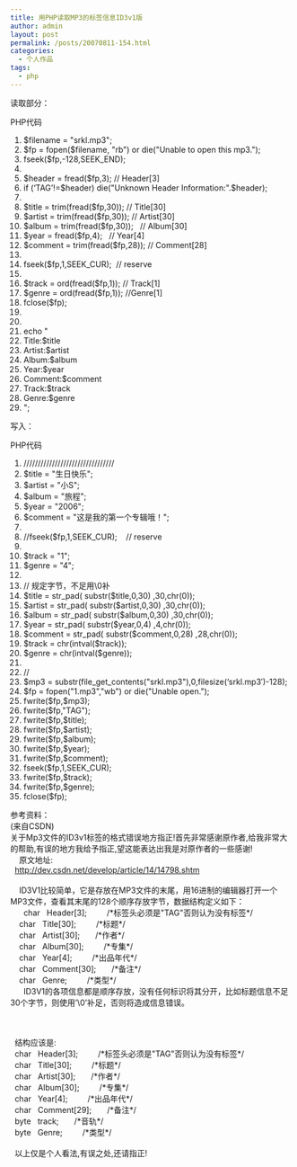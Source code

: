 ```yaml
---
title: 用PHP读取MP3的标签信息ID3v1版
author: admin
layout: post
permalink: /posts/20070811-154.html
categories:
  - 个人作品
tags:
  - php
---
```

读取部分：

<div class="codeText">
  <div class="codeHead">
    PHP代码
  </div>
  
  <ol class="dp-c">
    <li class="alt">
      <span><span class="vars">$filename</span><span>&nbsp;=&nbsp;</span><span class="string">"srkl.mp3"</span><span>;&nbsp;&nbsp;</span></span>
    </li>
    <li class="">
      <span><span class="vars">$fp</span><span>&nbsp;=&nbsp;</span><span class="func">fopen</span><span>(</span><span class="vars">$filename</span><span>,&nbsp;</span><span class="string">"rb"</span><span>)&nbsp;</span><span class="keyword">or</span><span>&nbsp;</span><span class="keyword">die</span><span>(</span><span class="string">"Unable&nbsp;to&nbsp;open&nbsp;this&nbsp;mp3."</span><span>);&nbsp;&nbsp;</span></span>
    </li>
    <li class="alt">
      <span><span class="func">fseek</span><span>(</span><span class="vars">$fp</span><span>,-128,SEEK_END);&nbsp;&nbsp;</span></span>
    </li>
    <li class="">
      <span>&nbsp;&nbsp;</span>
    </li>
    <li class="alt">
      <span><span class="vars">$header</span><span>&nbsp;=&nbsp;</span><span class="func">fread</span><span>(</span><span class="vars">$fp</span><span>,3);&nbsp;</span><span class="comment">//&nbsp;Header[3]</span><span>&nbsp;&nbsp;</span></span>
    </li>
    <li class="">
      <span><span class="keyword">if</span><span>&nbsp;(</span><span class="string">&#8216;TAG&#8217;</span><span>!=</span><span class="vars">$header</span><span>)&nbsp;</span><span class="keyword">die</span><span>(</span><span class="string">"Unknown&nbsp;Header&nbsp;Information:"</span><span>.</span><span class="vars">$header</span><span>);&nbsp;&nbsp;</span></span>
    </li>
    <li class="alt">
      <span>&nbsp;&nbsp;</span>
    </li>
    <li class="">
      <span><span class="vars">$title</span><span>&nbsp;=&nbsp;trim(</span><span class="func">fread</span><span>(</span><span class="vars">$fp</span><span>,30));&nbsp;</span><span class="comment">//&nbsp;Title[30]</span><span>&nbsp;&nbsp;</span></span>
    </li>
    <li class="alt">
      <span><span class="vars">$artist</span><span>&nbsp;=&nbsp;trim(</span><span class="func">fread</span><span>(</span><span class="vars">$fp</span><span>,30));&nbsp;</span><span class="comment">//&nbsp;Artist[30]</span><span>&nbsp;&nbsp;</span></span>
    </li>
    <li class="">
      <span><span class="vars">$album</span><span>&nbsp;=&nbsp;trim(</span><span class="func">fread</span><span>(</span><span class="vars">$fp</span><span>,30));&nbsp;&nbsp;&nbsp;</span><span class="comment">//&nbsp;Album[30]</span><span>&nbsp;&nbsp;</span></span>
    </li>
    <li class="alt">
      <span><span class="vars">$year</span><span>&nbsp;=&nbsp;</span><span class="func">fread</span><span>(</span><span class="vars">$fp</span><span>,4);&nbsp;&nbsp;&nbsp;</span><span class="comment">//&nbsp;Year[4]</span><span>&nbsp;&nbsp;</span></span>
    </li>
    <li class="">
      <span><span class="vars">$comment</span><span>&nbsp;=&nbsp;trim(</span><span class="func">fread</span><span>(</span><span class="vars">$fp</span><span>,28));&nbsp;</span><span class="comment">//&nbsp;Comment[28]</span><span>&nbsp;&nbsp;</span></span>
    </li>
    <li class="alt">
      <span>&nbsp;&nbsp;</span>
    </li>
    <li class="">
      <span><span class="func">fseek</span><span>(</span><span class="vars">$fp</span><span>,1,SEEK_CUR);&nbsp;&nbsp;</span><span class="comment">//&nbsp;reserve</span><span>&nbsp;&nbsp;</span></span>
    </li>
    <li class="alt">
      <span>&nbsp;&nbsp;</span>
    </li>
    <li class="">
      <span><span class="vars">$track</span><span>&nbsp;=&nbsp;ord(</span><span class="func">fread</span><span>(</span><span class="vars">$fp</span><span>,1));&nbsp;</span><span class="comment">//&nbsp;Track[1]</span><span>&nbsp;&nbsp;</span></span>
    </li>
    <li class="alt">
      <span><span class="vars">$genre</span><span>&nbsp;=&nbsp;ord(</span><span class="func">fread</span><span>(</span><span class="vars">$fp</span><span>,1));&nbsp;</span><span class="comment">//Genre[1]</span><span>&nbsp;&nbsp;</span></span>
    </li>
    <li class="">
      <span>fclose(<span class="vars">$fp</span><span>);&nbsp;&nbsp;</span></span>
    </li>
    <li class="alt">
      <span>&nbsp;&nbsp;</span>
    </li>
    <li class="">
      <span>&nbsp;&nbsp;</span>
    </li>
    <li class="alt">
      <span><span class="func">echo</span><span>&nbsp;</span><span class="string">"</span>&nbsp;</span>
    </li>
    <li class="">
      <span><span class="string">Title:$title</span>&nbsp;</span>
    </li>
    <li class="alt">
      <span><span class="string">Artist:$artist</span>&nbsp;</span>
    </li>
    <li class="">
      <span><span class="string">Album:$album</span>&nbsp;</span>
    </li>
    <li class="alt">
      <span><span class="string">Year:$year</span>&nbsp;</span>
    </li>
    <li class="">
      <span><span class="string">Comment:$comment</span>&nbsp;</span>
    </li>
    <li class="alt">
      <span><span class="string">Track:$track</span>&nbsp;</span>
    </li>
    <li class="">
      <span><span class="string">Genre:$genre</span>&nbsp;</span>
    </li>
    <li class="alt">
      <span><span class="string">"</span><span>;&nbsp;&nbsp;</span></span>
    </li>
  </ol>
</div>

写入：

<div class="codeText">
  <div class="codeHead">
    PHP代码
  </div>
  
  <ol class="dp-c">
    <li class="alt">
      <span><span class="comment">////////////////////////////////</span><span>&nbsp;&nbsp;</span></span>
    </li>
    <li class="">
      <span><span class="vars">$title</span><span>&nbsp;=&nbsp;</span><span class="string">"生日快乐"</span><span>;&nbsp;&nbsp;</span></span>
    </li>
    <li class="alt">
      <span><span class="vars">$artist</span><span>&nbsp;=&nbsp;</span><span class="string">"小S"</span><span>;&nbsp;&nbsp;</span></span>
    </li>
    <li class="">
      <span><span class="vars">$album</span><span>&nbsp;=&nbsp;</span><span class="string">"旅程"</span><span>;&nbsp;&nbsp;</span></span>
    </li>
    <li class="alt">
      <span><span class="vars">$year</span><span>&nbsp;=&nbsp;</span><span class="string">"2006"</span><span>;&nbsp;&nbsp;</span></span>
    </li>
    <li class="">
      <span><span class="vars">$comment</span><span>&nbsp;=&nbsp;</span><span class="string">"这是我的第一个专辑哦！"</span><span>;&nbsp;&nbsp;</span></span>
    </li>
    <li class="alt">
      <span>&nbsp;&nbsp;</span>
    </li>
    <li class="">
      <span><span class="comment">//fseek($fp,1,SEEK_CUR);&nbsp;&nbsp;&nbsp;&nbsp;//&nbsp;reserve</span><span>&nbsp;&nbsp;</span></span>
    </li>
    <li class="alt">
      <span>&nbsp;&nbsp;</span>
    </li>
    <li class="">
      <span><span class="vars">$track</span><span>&nbsp;=&nbsp;</span><span class="string">"1"</span><span>;&nbsp;&nbsp;</span></span>
    </li>
    <li class="alt">
      <span><span class="vars">$genre</span><span>&nbsp;=&nbsp;</span><span class="string">"4"</span><span>;&nbsp;&nbsp;</span></span>
    </li>
    <li class="">
      <span>&nbsp;&nbsp;</span>
    </li>
    <li class="alt">
      <span><span class="comment">//&nbsp;规定字节，不足用\0补</span><span>&nbsp;&nbsp;</span></span>
    </li>
    <li class="">
      <span><span class="vars">$title</span><span>&nbsp;=&nbsp;</span><span class="func">str_pad</span><span>(&nbsp;</span><span class="func">substr</span><span>(</span><span class="vars">$title</span><span>,0,30)&nbsp;,30,</span><span class="func">chr</span><span>(0));&nbsp;&nbsp;</span></span>
    </li>
    <li class="alt">
      <span><span class="vars">$artist</span><span>&nbsp;=&nbsp;</span><span class="func">str_pad</span><span>(&nbsp;</span><span class="func">substr</span><span>(</span><span class="vars">$artist</span><span>,0,30)&nbsp;,30,</span><span class="func">chr</span><span>(0));&nbsp;&nbsp;</span></span>
    </li>
    <li class="">
      <span><span class="vars">$album</span><span>&nbsp;=&nbsp;</span><span class="func">str_pad</span><span>(&nbsp;</span><span class="func">substr</span><span>(</span><span class="vars">$album</span><span>,0,30)&nbsp;,30,</span><span class="func">chr</span><span>(0));&nbsp;&nbsp;</span></span>
    </li>
    <li class="alt">
      <span><span class="vars">$year</span><span>&nbsp;=&nbsp;</span><span class="func">str_pad</span><span>(&nbsp;</span><span class="func">substr</span><span>(</span><span class="vars">$year</span><span>,0,4)&nbsp;,4,</span><span class="func">chr</span><span>(0));&nbsp;&nbsp;</span></span>
    </li>
    <li class="">
      <span><span class="vars">$comment</span><span>&nbsp;=&nbsp;</span><span class="func">str_pad</span><span>(&nbsp;</span><span class="func">substr</span><span>(</span><span class="vars">$comment</span><span>,0,28)&nbsp;,28,</span><span class="func">chr</span><span>(0));&nbsp;&nbsp;</span></span>
    </li>
    <li class="alt">
      <span><span class="vars">$track</span><span>&nbsp;=&nbsp;</span><span class="func">chr</span><span>(</span><span class="func">intval</span><span>(</span><span class="vars">$track</span><span>));&nbsp;&nbsp;</span></span>
    </li>
    <li class="">
      <span><span class="vars">$genre</span><span>&nbsp;=&nbsp;</span><span class="func">chr</span><span>(</span><span class="func">intval</span><span>(</span><span class="vars">$genre</span><span>));&nbsp;&nbsp;</span></span>
    </li>
    <li class="alt">
      <span>&nbsp;&nbsp;</span>
    </li>
    <li class="">
      <span><span class="comment">//</span><span>&nbsp;&nbsp;</span></span>
    </li>
    <li class="alt">
      <span><span class="vars">$mp3</span><span>&nbsp;=&nbsp;</span><span class="func">substr</span><span>(</span><span class="func">file_get_contents</span><span>(</span><span class="string">"srkl.mp3"</span><span>),0,</span><span class="func">filesize</span><span>(</span><span class="string">&#8216;srkl.mp3&#8242;</span><span>)-128);&nbsp;&nbsp;</span></span>
    </li>
    <li class="">
      <span><span class="vars">$fp</span><span>&nbsp;=&nbsp;</span><span class="func">fopen</span><span>(</span><span class="string">"1.mp3"</span><span>,</span><span class="string">"wb"</span><span>)&nbsp;</span><span class="keyword">or</span><span>&nbsp;</span><span class="keyword">die</span><span>(</span><span class="string">"Unable&nbsp;open."</span><span>);&nbsp;&nbsp;</span></span>
    </li>
    <li class="alt">
      <span>fwrite(<span class="vars">$fp</span><span>,</span><span class="vars">$mp3</span><span>);&nbsp;&nbsp;</span></span>
    </li>
    <li class="">
      <span>fwrite(<span class="vars">$fp</span><span>,</span><span class="string">"TAG"</span><span>);&nbsp;&nbsp;</span></span>
    </li>
    <li class="alt">
      <span>fwrite(<span class="vars">$fp</span><span>,</span><span class="vars">$title</span><span>);&nbsp;&nbsp;</span></span>
    </li>
    <li class="">
      <span>fwrite(<span class="vars">$fp</span><span>,</span><span class="vars">$artist</span><span>);&nbsp;&nbsp;</span></span>
    </li>
    <li class="alt">
      <span>fwrite(<span class="vars">$fp</span><span>,</span><span class="vars">$album</span><span>);&nbsp;&nbsp;</span></span>
    </li>
    <li class="">
      <span>fwrite(<span class="vars">$fp</span><span>,</span><span class="vars">$year</span><span>);&nbsp;&nbsp;</span></span>
    </li>
    <li class="alt">
      <span>fwrite(<span class="vars">$fp</span><span>,</span><span class="vars">$comment</span><span>);&nbsp;&nbsp;</span></span>
    </li>
    <li class="">
      <span><span class="func">fseek</span><span>(</span><span class="vars">$fp</span><span>,1,SEEK_CUR);&nbsp;&nbsp;</span></span>
    </li>
    <li class="alt">
      <span>fwrite(<span class="vars">$fp</span><span>,</span><span class="vars">$track</span><span>);&nbsp;&nbsp;</span></span>
    </li>
    <li class="">
      <span>fwrite(<span class="vars">$fp</span><span>,</span><span class="vars">$genre</span><span>);&nbsp;&nbsp;</span></span>
    </li>
    <li class="alt">
      <span>fclose(<span class="vars">$fp</span><span>);&nbsp;&nbsp;</span></span>
    </li>
  </ol>
</div>

参考资料：  
(来自CSDN)  
关于Mp3文件的ID3v1标签的格式错误地方指正!首先非常感谢原作者,给我非常大的帮助,有误的地方我给予指正,望这能表达出我是对原作者的一些感谢!&nbsp;   
&nbsp;&nbsp;&nbsp; 原文地址:&nbsp;   
&nbsp; http://dev.csdn.net/develop/article/14/14798.shtm&nbsp;   
&nbsp;&nbsp;   
&nbsp;&nbsp;&nbsp; ID3V1比较简单，它是存放在MP3文件的末尾，用16进制的编辑器打开一个MP3文件，查看其末尾的128个顺序存放字节，数据结构定义如下：&nbsp;   
&nbsp;&nbsp;&nbsp;&nbsp;&nbsp; char&nbsp;&nbsp; Header[3];&nbsp;&nbsp;&nbsp;&nbsp;&nbsp;&nbsp;&nbsp;&nbsp; /\*标签头必须是"TAG"否则认为没有标签\*/&nbsp;   
&nbsp;&nbsp;&nbsp; char&nbsp;&nbsp; Title[30];&nbsp;&nbsp;&nbsp;&nbsp;&nbsp;&nbsp;&nbsp;&nbsp; /\*标题\*/&nbsp;   
&nbsp;&nbsp;&nbsp; char&nbsp;&nbsp; Artist[30];&nbsp;&nbsp;&nbsp;&nbsp;&nbsp;&nbsp; /\*作者\*/&nbsp;   
&nbsp;&nbsp;&nbsp; char&nbsp;&nbsp; Album[30];&nbsp;&nbsp;&nbsp;&nbsp;&nbsp;&nbsp;&nbsp;&nbsp; /\*专集\*/&nbsp;   
&nbsp;&nbsp;&nbsp; char&nbsp;&nbsp; Year[4];&nbsp;&nbsp;&nbsp;&nbsp;&nbsp;&nbsp;&nbsp;&nbsp; /\*出品年代\*/&nbsp;   
&nbsp;&nbsp;&nbsp; char&nbsp;&nbsp; Comment[30];&nbsp;&nbsp;&nbsp;&nbsp;&nbsp;&nbsp; /\*备注\*/&nbsp;   
&nbsp;&nbsp;&nbsp; char&nbsp;&nbsp; Genre;&nbsp;&nbsp;&nbsp;&nbsp;&nbsp;&nbsp;&nbsp;&nbsp; /\*类型\*/&nbsp;   
&nbsp;&nbsp;&nbsp;&nbsp;&nbsp; ID3V1的各项信息都是顺序存放，没有任何标识将其分开，比如标题信息不足30个字节，则使用&#8217;\0&#8217;补足，否则将造成信息错误。&nbsp;   
&nbsp;&nbsp;   
&nbsp;&nbsp;   
&nbsp;&nbsp;   
&nbsp; 结构应该是:&nbsp;   
&nbsp; char&nbsp;&nbsp; Header[3];&nbsp;&nbsp;&nbsp;&nbsp;&nbsp;&nbsp;&nbsp;&nbsp; /\*标签头必须是"TAG"否则认为没有标签\*/&nbsp;   
&nbsp; char&nbsp;&nbsp; Title[30];&nbsp;&nbsp;&nbsp;&nbsp;&nbsp;&nbsp;&nbsp;&nbsp; /\*标题\*/&nbsp;   
&nbsp; char&nbsp;&nbsp; Artist[30];&nbsp;&nbsp;&nbsp;&nbsp;&nbsp;&nbsp; /\*作者\*/&nbsp;   
&nbsp; char&nbsp;&nbsp; Album[30];&nbsp;&nbsp;&nbsp;&nbsp;&nbsp;&nbsp;&nbsp;&nbsp; /\*专集\*/&nbsp;   
&nbsp; char&nbsp;&nbsp; Year[4];&nbsp;&nbsp;&nbsp;&nbsp;&nbsp;&nbsp;&nbsp;&nbsp; /\*出品年代\*/&nbsp;   
&nbsp; char&nbsp;&nbsp; Comment[29];&nbsp;&nbsp;&nbsp;&nbsp;&nbsp;&nbsp; /\*备注\*/&nbsp;   
&nbsp; byte&nbsp;&nbsp; track;&nbsp;&nbsp;&nbsp;&nbsp;&nbsp;&nbsp; /\*音轨\*/&nbsp;   
&nbsp; byte&nbsp;&nbsp; Genre;&nbsp;&nbsp;&nbsp;&nbsp;&nbsp;&nbsp;&nbsp;&nbsp; /\*类型\*/&nbsp;   
&nbsp;&nbsp;   
&nbsp; 以上仅是个人看法,有误之处,还请指正!